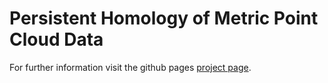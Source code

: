 # Persistent Homology of Metric Point Cloud Data
For further information visit the github pages [project page](https://jmaerte.github.io/persistent_homology/).

